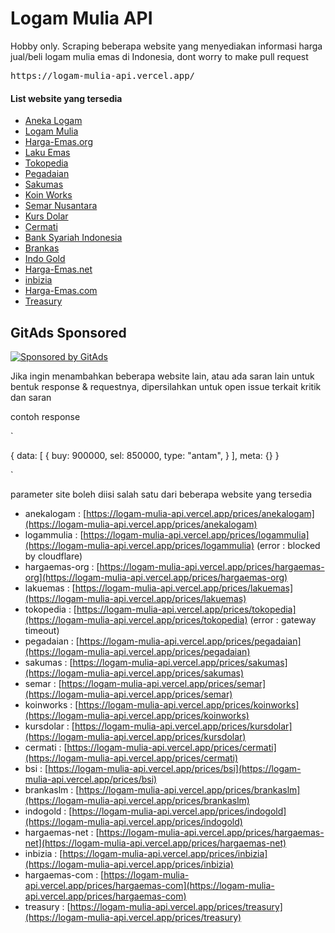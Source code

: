 <!-- GitAds-Verify: 3FGPSI1T41Y2U29T9YLW1HH2VAPRXK9I -->

# Logam Mulia API

<p>Hobby only. Scraping beberapa website yang menyediakan informasi harga jual/beli logam mulia emas di Indonesia, dont worry to make pull request</p>

<pre>https://logam-mulia-api.vercel.app/</pre>

<h4>List website yang tersedia</h4>

- [Aneka Logam](https://www.anekalogam.co.id/id)
- [Logam Mulia](https://www.logammulia.com/id)
- [Harga-Emas.org](https://harga-emas.org)
- [Laku Emas](https://www.lakuemas.com/harga)
- [Tokopedia](https://www.tokopedia.com/emas/harga-hari-ini/)
- [Pegadaian](https://www.pegadaian.co.id/harga)
- [Sakumas](https://sakumas.com/)
- [Koin Works](https://koinworks.com/harga-emas-hari-ini/)
- [Semar Nusantara](https://goldprice.semar.co.id/home/multi/smg_press/smg)
- [Kurs Dolar](http://kurs.dollar.web.id/harga-emas-hari-ini.php)
- [Cermati](https://www.cermati.com/artikel/harga-emas-hari-ini)
- [Bank Syariah Indonesia](https://www.bankbsi.co.id/)
- [Brankas](https://www.brankaslm.com/antam/index)
- [Indo Gold](https://www.brankaslm.com/antam/index)
- [Harga-Emas.net](https://harga-emas.net/)
- [inbizia](https://www.inbizia.com/harga-emas-hari-ini-287964)
- [Harga-Emas.com](https://www.hargaemas.com/)
- [Treasury](https://treasury.id/)

## GitAds Sponsored
[![Sponsored by GitAds](https://gitads.dev/v1/ad-serve?source=cacing69/logam-mulia-api@github)](https://gitads.dev/v1/ad-track?source=cacing69/logam-mulia-api@github)

Jika ingin menambahkan beberapa website lain, atau ada saran lain untuk bentuk response & requestnya, dipersilahkan untuk open issue terkait kritik dan saran


contoh response

`

{
  data: [
    {
      buy: 900000,
      sel: 850000,
      type: "antam",
    }
  ],
  meta: {}
}

`



parameter site boleh diisi salah satu dari beberapa website yang tersedia

- anekalogam : [https://logam-mulia-api.vercel.app/prices/anekalogam](https://logam-mulia-api.vercel.app/prices/anekalogam)
- logammulia : [https://logam-mulia-api.vercel.app/prices/logammulia](https://logam-mulia-api.vercel.app/prices/logammulia) (error : blocked by cloudflare)
- hargaemas-org : [https://logam-mulia-api.vercel.app/prices/hargaemas-org](https://logam-mulia-api.vercel.app/prices/hargaemas-org)
- lakuemas : [https://logam-mulia-api.vercel.app/prices/lakuemas](https://logam-mulia-api.vercel.app/prices/lakuemas)
- tokopedia : [https://logam-mulia-api.vercel.app/prices/tokopedia](https://logam-mulia-api.vercel.app/prices/tokopedia) (error : gateway timeout)
- pegadaian : [https://logam-mulia-api.vercel.app/prices/pegadaian](https://logam-mulia-api.vercel.app/prices/pegadaian)
- sakumas : [https://logam-mulia-api.vercel.app/prices/sakumas](https://logam-mulia-api.vercel.app/prices/sakumas)
- semar : [https://logam-mulia-api.vercel.app/prices/semar](https://logam-mulia-api.vercel.app/prices/semar)
- koinworks : [https://logam-mulia-api.vercel.app/prices/koinworks](https://logam-mulia-api.vercel.app/prices/koinworks)
- kursdolar : [https://logam-mulia-api.vercel.app/prices/kursdolar](https://logam-mulia-api.vercel.app/prices/kursdolar)
- cermati : [https://logam-mulia-api.vercel.app/prices/cermati](https://logam-mulia-api.vercel.app/prices/cermati)
- bsi : [https://logam-mulia-api.vercel.app/prices/bsi](https://logam-mulia-api.vercel.app/prices/bsi)
- brankaslm : [https://logam-mulia-api.vercel.app/prices/brankaslm](https://logam-mulia-api.vercel.app/prices/brankaslm)
- indogold : [https://logam-mulia-api.vercel.app/prices/indogold](https://logam-mulia-api.vercel.app/prices/indogold)
- hargaemas-net : [https://logam-mulia-api.vercel.app/prices/hargaemas-net](https://logam-mulia-api.vercel.app/prices/hargaemas-net)
- inbizia : [https://logam-mulia-api.vercel.app/prices/inbizia](https://logam-mulia-api.vercel.app/prices/inbizia)
- hargaemas-com : [https://logam-mulia-api.vercel.app/prices/hargaemas-com](https://logam-mulia-api.vercel.app/prices/hargaemas-com)
- treasury : [https://logam-mulia-api.vercel.app/prices/treasury](https://logam-mulia-api.vercel.app/prices/treasury)
